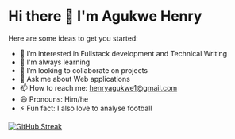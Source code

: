 
# Hi there 👋 I'm Agukwe Henry




Here are some ideas to get you started:

- 👀 I’m interested in Fullstack development and Technical Writing 
- 🌱 I'm always learning
- 👯 I’m looking to collaborate on projects 
- 💬 Ask me about Web applications
- 📫 How to reach me: henryagukwe1@gmail.com
- 😄 Pronouns: Him/he
- ⚡ Fun fact: I also love to analyse football


[![GitHub Streak](https://github-readme-streak-stats.herokuapp.com?user=henryno111&theme=cobalt)](https://git.io/streak-stats)
